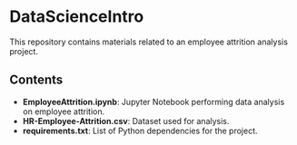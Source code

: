 # DataScienceIntro

This repository contains materials related to an employee attrition analysis project.

## Contents

- **EmployeeAttrition.ipynb**: Jupyter Notebook performing data analysis on employee attrition.
- **HR-Employee-Attrition.csv**: Dataset used for analysis.
- **requirements.txt**: List of Python dependencies for the project.